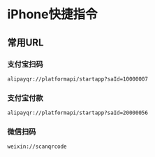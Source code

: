 # iPhone快捷指令

## 常用URL

### 支付宝扫码

```url
alipayqr://platformapi/startapp?saId=10000007
```



### 支付宝付款

```url
alipayqr://platformapi/startapp?saId=20000056
```



### 微信扫码

```url
weixin://scanqrcode
```

